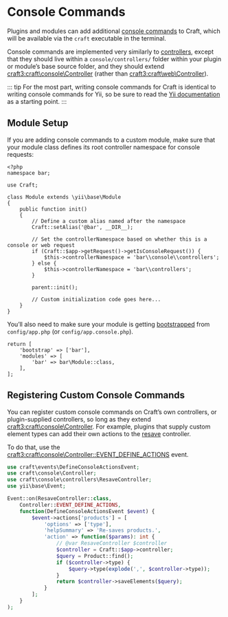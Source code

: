 # Console Commands

Plugins and modules can add additional [console commands][yii]
to Craft, which will be available via the `craft` executable in the terminal.

Console commands are implemented very similarly to [controllers](controllers.md), except that they should live within
a `console/controllers/` folder within your plugin or module’s base source folder, and they should extend
<craft3:craft\console\Controller> (rather than <craft3:craft\web\Controller>).

::: tip
For the most part, writing console commands for Craft is identical to writing console commands for Yii, so be sure to
read the [Yii documentation][yii] as a starting point.
:::

## Module Setup

If you are adding console commands to a custom module, make sure that your module class defines its root controller
namespace for console requests:

```php{14,15}
<?php
namespace bar;

use Craft;

class Module extends \yii\base\Module
{
    public function init()
    {
        // Define a custom alias named after the namespace
        Craft::setAlias('@bar', __DIR__);

        // Set the controllerNamespace based on whether this is a console or web request
        if (Craft::$app->getRequest()->getIsConsoleRequest()) {
            $this->controllerNamespace = 'bar\\console\\controllers';
        } else {
            $this->controllerNamespace = 'bar\\controllers';
        }

        parent::init();

        // Custom initialization code goes here...
    }
}
```

You’ll also need to make sure your module is getting [bootstrapped](https://www.yiiframework.com/doc/guide/2.0/en/runtime-bootstrapping)
from `config/app.php` (or `config/app.console.php`).

```php{2}
return [
    'bootstrap' => ['bar'],
    'modules' => [
        'bar' => bar\Module::class,
    ],
];
```

## Registering Custom Console Commands

You can register custom console commands on Craft’s own controllers, or plugin-supplied controllers, so long as
they extend <craft3:craft\console\Controller>. For example, plugins that supply custom element types can add their own
actions to the [resave](craft3:craft\console\controllers\ResaveController) controller.

To do that, use the <craft3:craft\console\Controller::EVENT_DEFINE_ACTIONS> event.

```php
use craft\events\DefineConsoleActionsEvent;
use craft\console\Controller;
use craft\console\controllers\ResaveController;
use yii\base\Event;

Event::on(ResaveController::class,
    Controller::EVENT_DEFINE_ACTIONS,
    function(DefineConsoleActionsEvent $event) {
        $event->actions['products'] = [
            'options' => ['type'],
            'helpSummary' => 'Re-saves products.',
            'action' => function($params): int {
                // @var ResaveController $controller
                $controller = Craft::$app->controller;
                $query = Product::find();
                if ($controller->type) {
                    $query->type(explode(',', $controller->type));
                }
                return $controller->saveElements($query);
            }
        ];
    }
);
```

[yii]: https://www.yiiframework.com/doc/guide/2.0/en/tutorial-console#create-command
